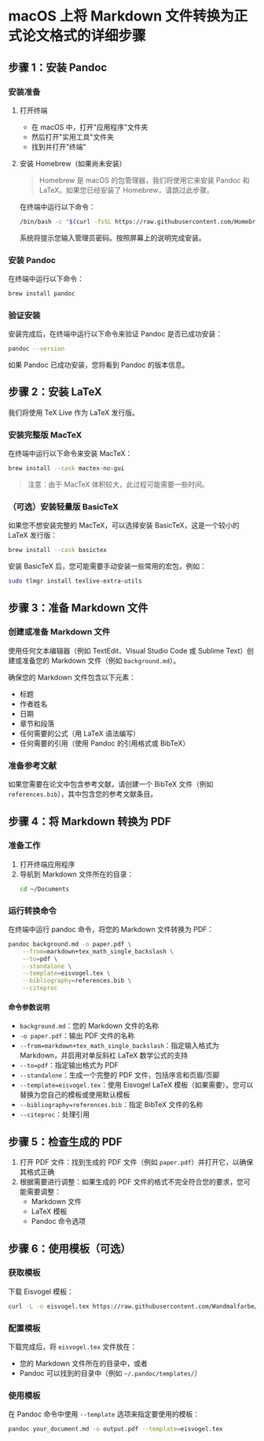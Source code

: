 # macOS 上将 Markdown 文件转换为正式论文格式的详细步骤

## 步骤 1：安装 Pandoc

### 安装准备
1. 打开终端
   - 在 macOS 中，打开"应用程序"文件夹
   - 然后打开"实用工具"文件夹
   - 找到并打开"终端"

2. 安装 Homebrew（如果尚未安装）
   > Homebrew 是 macOS 的包管理器，我们将使用它来安装 Pandoc 和 LaTeX。如果您已经安装了 Homebrew，请跳过此步骤。

   在终端中运行以下命令：
   ```bash
   /bin/bash -c "$(curl -fsSL https://raw.githubusercontent.com/Homebrew/install/HEAD/install.sh)"
   ```
   系统将提示您输入管理员密码。按照屏幕上的说明完成安装。

### 安装 Pandoc
在终端中运行以下命令：
```bash
brew install pandoc
```

### 验证安装
安装完成后，在终端中运行以下命令来验证 Pandoc 是否已成功安装：
```bash
pandoc --version
```
如果 Pandoc 已成功安装，您将看到 Pandoc 的版本信息。

## 步骤 2：安装 LaTeX

我们将使用 TeX Live 作为 LaTeX 发行版。

### 安装完整版 MacTeX
在终端中运行以下命令来安装 MacTeX：
```bash
brew install --cask mactex-no-gui
```
> 注意：由于 MacTeX 体积较大，此过程可能需要一些时间。

### （可选）安装轻量版 BasicTeX
如果您不想安装完整的 MacTeX，可以选择安装 BasicTeX，这是一个较小的 LaTeX 发行版：
```bash
brew install --cask basictex
```

安装 BasicTeX 后，您可能需要手动安装一些常用的宏包，例如：
```bash
sudo tlmgr install texlive-extra-utils
```

## 步骤 3：准备 Markdown 文件

### 创建或准备 Markdown 文件
使用任何文本编辑器（例如 TextEdit、Visual Studio Code 或 Sublime Text）创建或准备您的 Markdown 文件（例如 `background.md`）。

确保您的 Markdown 文件包含以下元素：
- 标题
- 作者姓名
- 日期
- 章节和段落
- 任何需要的公式（用 LaTeX 语法编写）
- 任何需要的引用（使用 Pandoc 的引用格式或 BibTeX）

### 准备参考文献
如果您需要在论文中包含参考文献，请创建一个 BibTeX 文件（例如 `references.bib`），其中包含您的参考文献条目。

## 步骤 4：将 Markdown 转换为 PDF

### 准备工作
1. 打开终端应用程序
2. 导航到 Markdown 文件所在的目录：
   ```bash
   cd ~/Documents
   ```

### 运行转换命令
在终端中运行 pandoc 命令，将您的 Markdown 文件转换为 PDF：
```bash
pandoc background.md -o paper.pdf \
    --from=markdown+tex_math_single_backslash \
    --to=pdf \
    --standalone \
    --template=eisvogel.tex \
    --bibliography=references.bib \
    --citeproc
```

#### 命令参数说明
- `background.md`：您的 Markdown 文件的名称
- `-o paper.pdf`：输出 PDF 文件的名称
- `--from=markdown+tex_math_single_backslash`：指定输入格式为 Markdown，并启用对单反斜杠 LaTeX 数学公式的支持
- `--to=pdf`：指定输出格式为 PDF
- `--standalone`：生成一个完整的 PDF 文件，包括序言和页眉/页脚
- `--template=eisvogel.tex`：使用 Eisvogel LaTeX 模板（如果需要）。您可以替换为您自己的模板或使用默认模板
- `--bibliography=references.bib`：指定 BibTeX 文件的名称
- `--citeproc`：处理引用

## 步骤 5：检查生成的 PDF

1. 打开 PDF 文件：找到生成的 PDF 文件（例如 `paper.pdf`）并打开它，以确保其格式正确
2. 根据需要进行调整：如果生成的 PDF 文件的格式不完全符合您的要求，您可能需要调整：
   - Markdown 文件
   - LaTeX 模板
   - Pandoc 命令选项

## 步骤 6：使用模板（可选）

### 获取模板
下载 Eisvogel 模板：
```bash
curl -L -o eisvogel.tex https://raw.githubusercontent.com/Wandmalfarbe/pandoc-latex-template/master/eisvogel.tex
```

### 配置模板
下载完成后，将 `eisvogel.tex` 文件放在：
- 您的 Markdown 文件所在的目录中，或者
- Pandoc 可以找到的目录中（例如 `~/.pandoc/templates/`）

### 使用模板
在 Pandoc 命令中使用 `--template` 选项来指定要使用的模板：
```bash
pandoc your_document.md -o output.pdf --template=eisvogel.tex
```


